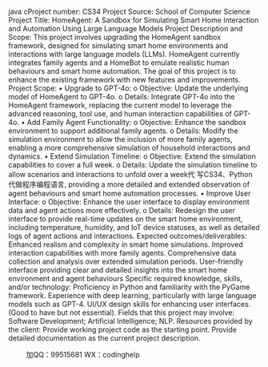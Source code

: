 java cProject number: CS34 
Project Source: School of Computer Science 
Project Title: HomeAgent: A Sandbox for Simulating Smart Home Interaction 
and Automation Using Large Language Models 
Project Description and Scope: This project involves upgrading the HomeAgent 
sandbox framework, designed for simulating smart home environments and 
interactions with large language models (LLMs). HomeAgent currently 
integrates family agents and a HomeBot to emulate realistic human behaviours 
and smart home automation. The goal of this project is to enhance the existing 
framework with new features and improvements. 
Project Scope: 
• Upgrade to GPT-4o: 
o Objective: Update the underlying model of HomeAgent to GPT-4o. 
o Details: Integrate GPT-4o into the HomeAgent framework, 
replacing the current model to leverage the advanced reasoning, 
tool use, and human interaction capabilities of GPT-4o. 
• Add Family Agent Functionality: 
o Objective: Enhance the sandbox environment to support 
additional family agents. 
o Details: Modify the simulation environment to allow the inclusion 
of more family agents, enabling a more comprehensive simulation 
of household interactions and dynamics. 
• Extend Simulation Timeline: 
o Objective: Extend the simulation capabilities to cover a full week. 
o Details: Update the simulation timeline to allow scenarios and 
interactions to unfold over a week代 写CS34、Python
代做程序编程语言, providing a more detailed and 
extended observation of agent behaviours and smart home 
automation processes. 
• Improve User Interface: 
o Objective: Enhance the user interface to display environment data 
and agent actions more effectively. 
o Details: Redesign the user interface to provide real-time updates 
on the smart home environment, including temperature, 
humidity, and IoT device statuses, as well as detailed logs of agent 
actions and interactions. Expected outcomes/deliverables: Enhanced realism and complexity in smart 
home simulations. Improved interaction capabilities with more family agents. 
Comprehensive data collection and analysis over extended simulation periods. 
User-friendly interface providing clear and detailed insights into the smart 
home environment and agent behaviours 
Specific required knowledge, skills, and/or technology: Proficiency in Python 
and familiarity with the PyGame framework. Experience with deep learning, 
particularly with large language models such as GPT-4. UI/UX design skills for 
enhancing user interfaces. (Good to have but not essential). 
Fields that this project may involve: Software Development; Artificial 
Intelligence; NLP. 
Resources provided by the client: Provide working project code as the starting 
point. Provide detailed documentation as the current project description. 
 
         
加QQ：99515681  WX：codinghelp
